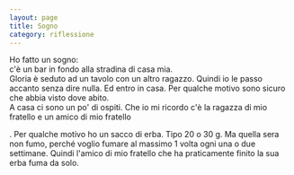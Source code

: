 ```yaml
--- 
layout: page
title: Sogno
category: riflessione
---
```


Ho fatto un sogno:  
c'è un bar in fondo alla stradina di casa mia.  
Gloria è seduto ad un tavolo con un altro ragazzo. Quindi io le passo accanto
senza dire nulla. Ed entro in casa. Per qualche motivo sono sicuro che abbia
visto dove abito.  
A casa ci sono un po' di ospiti. Che io mi ricordo c'è la ragazza di mio
fratello e un amico di mio fratello
<!-- Gabriele Vanin -->
. Per qualche motivo ho un sacco di erba. Tipo 20 o
30 g. Ma quella sera non fumo, perché voglio fumare al massimo 1 volta ogni una 
o due settimane. Quindi l'amico di mio fratello che ha praticamente finito la
sua erba fuma da solo.
